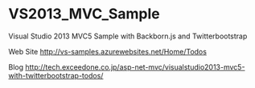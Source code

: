 VS2013_MVC_Sample
=================

Visual Studio 2013 MVC5 Sample with Backborn.js and Twitterbootstrap


Web Site
http://vs-samples.azurewebsites.net/Home/Todos

Blog
http://tech.exceedone.co.jp/asp-net-mvc/visualstudio2013-mvc5-with-twitterbootstrap-todos/
